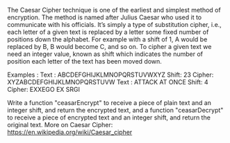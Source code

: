 The Caesar Cipher technique is one of the earliest and simplest method of encryption.
The method is named after Julius Caesar who used it to communicate with his officials.
It’s simply a type of substitution cipher, i.e., each letter of a given text is replaced by a letter some fixed number of positions down the alphabet. For example with a shift of 1, A would be replaced by B, B would become C, and so on.
To cipher a given text we need an integer value, known as shift which indicates the number of position each letter of the text has been moved down.

Examples :
Text : ABCDEFGHIJKLMNOPQRSTUVWXYZ
Shift: 23
Cipher: XYZABCDEFGHIJKLMNOPQRSTUVW
Text : ATTACK AT ONCE
Shift: 4
Cipher: EXXEGO EX SRGI

Write a function "ceasarEncrypt" to receive a piece of plain text and an integer shift, and return the encrypted text, and a function "ceasarDecrypt" to receive a piece of encrypted text and an integer shift, and return the original text.
More on Caesar Cipher: https://en.wikipedia.org/wiki/Caesar_cipher 
